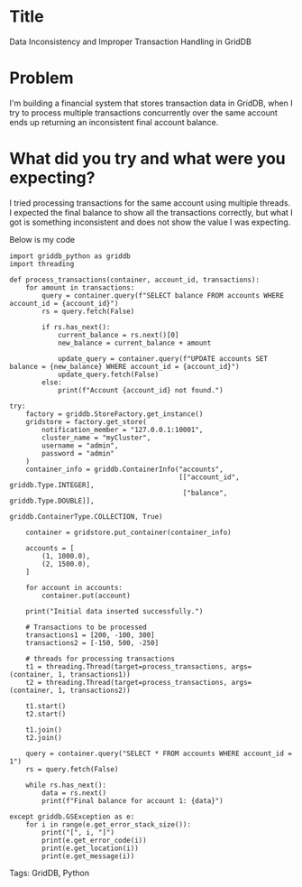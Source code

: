 # Title
Data Inconsistency and Improper Transaction Handling in GridDB

# Problem
I'm building a financial system that stores transaction data in GridDB, when I try to process multiple transactions concurrently over the same account ends up returning an inconsistent final account balance. 

# What did you try and what were you expecting?
I tried processing transactions for the same account using multiple threads. I expected the final balance to show all the transactions correctly, but what I got is something inconsistent and does not show the value I was expecting.

Below is my code
```
import griddb_python as griddb
import threading

def process_transactions(container, account_id, transactions):
    for amount in transactions:
        query = container.query(f"SELECT balance FROM accounts WHERE account_id = {account_id}")
        rs = query.fetch(False)
        
        if rs.has_next():
            current_balance = rs.next()[0]
            new_balance = current_balance + amount
            
            update_query = container.query(f"UPDATE accounts SET balance = {new_balance} WHERE account_id = {account_id}")
            update_query.fetch(False)
        else:
            print(f"Account {account_id} not found.")

try:
    factory = griddb.StoreFactory.get_instance()
    gridstore = factory.get_store(
        notification_member = "127.0.0.1:10001",
        cluster_name = "myCluster",
        username = "admin",
        password = "admin"
    )
    container_info = griddb.ContainerInfo("accounts",
                                          [["account_id", griddb.Type.INTEGER],
                                           ["balance", griddb.Type.DOUBLE]],
                                          griddb.ContainerType.COLLECTION, True)
    
    container = gridstore.put_container(container_info)
    
    accounts = [
        (1, 1000.0),
        (2, 1500.0),
    ]
    
    for account in accounts:
        container.put(account)
    
    print("Initial data inserted successfully.")
    
    # Transactions to be processed 
    transactions1 = [200, -100, 300]
    transactions2 = [-150, 500, -250]
    
    # threads for processing transactions
    t1 = threading.Thread(target=process_transactions, args=(container, 1, transactions1))
    t2 = threading.Thread(target=process_transactions, args=(container, 1, transactions2))

    t1.start()
    t2.start()
    
    t1.join()
    t2.join()
    
    query = container.query("SELECT * FROM accounts WHERE account_id = 1")
    rs = query.fetch(False)
    
    while rs.has_next():
        data = rs.next()
        print(f"Final balance for account 1: {data}")
    
except griddb.GSException as e:
    for i in range(e.get_error_stack_size()):
        print("[", i, "]")
        print(e.get_error_code(i))
        print(e.get_location(i))
        print(e.get_message(i))
```

Tags: GridDB, Python
